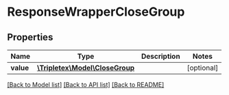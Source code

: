 # ResponseWrapperCloseGroup

## Properties
Name | Type | Description | Notes
------------ | ------------- | ------------- | -------------
**value** | [**\Tripletex\Model\CloseGroup**](CloseGroup.md) |  | [optional] 

[[Back to Model list]](../README.md#documentation-for-models) [[Back to API list]](../README.md#documentation-for-api-endpoints) [[Back to README]](../README.md)


